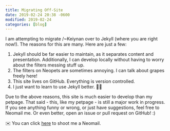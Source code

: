 ```yaml
---
title: Migrating Off-Site
date: 2019-02-24 20:38 -0600
modified: 2019-02-24
categories: [blog]
---
```


I am attempting to migrate /~Keiynan over to Jekyll (where you are right now!). The reasons for this are many. Here are just a few:

1. Jekyll should be far easier to maintain, as it separates content and presentation. Additionally, I can develop locally without having to worry about the filters messing stuff up.
2. The filters on Neopets are sometimes annoying. I can talk about grapes freely here!
3. This site lives on GitHub. Everything is version controlled.
4. I just want to learn to use Jekyll better. :man_shrugging:

Due to the above reasons, this site is much easier to develop than my petpage. That said - this, like my petpage - is still a major work in progress. If you see anything funny or wrong, or just have suggestions, feel free to Neomail me. Or even better, open an issue or pull request on GitHub! :)

:envelope: You can click [here][mail] to shoot me a Neomail.

[mail]: http://www.neopets.com/neomessages.phtml?type=send&recipient=minnesotan
